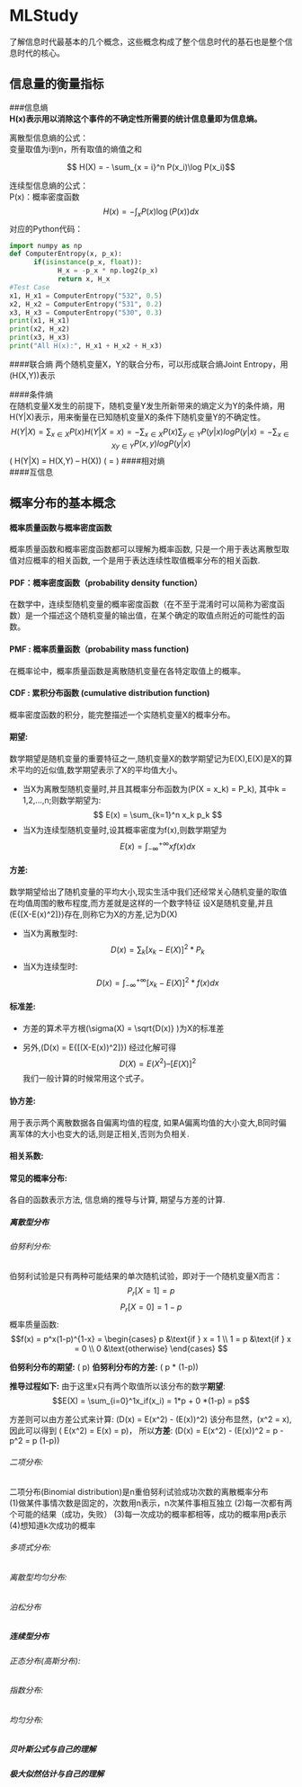 <script type="text/javascript" src="http://cdn.mathjax.org/mathjax/latest/MathJax.js?config=default"></script>

# MLStudy
了解信息时代最基本的几个概念，这些概念构成了整个信息时代的基石也是整个信息时代的核心。

## 信息量的衡量指标
###信息熵  
**H(x)表示用以消除这个事件的不确定性所需要的统计信息量即为信息熵。**

离散型信息熵的公式：  
变量取值为i到n，所有取值的熵值之和  

$$ H(X) = - \sum_{x = i}^n P(x_i)\log P(x_i)$$  

连续型信息熵的公式：  
P(x)：概率密度函数  
$$ H(x) = - \int_x P(x)\log (P(x))dx $$
对应的Python代码：
```python
import numpy as np
def ComputerEntropy(x, p_x):
      if(isinstance(p_x, float)):
            H_x = -p_x * np.log2(p_x)
            return x, H_x
#Test Case
x1, H_x1 = ComputerEntropy("532", 0.5)
x2, H_x2 = ComputerEntropy("531", 0.2)
x3, H_x3 = ComputerEntropy("530", 0.3)
print(x1, H_x1)
print(x2, H_x2)
print(x3, H_x3)
print("All H(x):", H_x1 + H_x2 + H_x3)
```

####联合熵
两个随机变量X，Y的联合分布，可以形成联合熵Joint Entropy，用\(H(X,Y)\)表示

####条件熵  
在随机变量X发生的前提下，随机变量Y发生所新带来的熵定义为Y的条件熵，用H(Y|X)表示，用来衡量在已知随机变量X的条件下随机变量Y的不确定性。
$$ H(Y|X) =  \sum_{x \in X}P(x)H(Y|X = x) =  - \sum_{x \in X}P(x) \sum_{y \in Y} P(y|x) log P(y|x)  = -\sum_{x \in X y \in Y} P(x,y) log P(y|x)$$
\( H(Y|X) = H(X,Y) – H(X)\) 
\(        =  \)
####相对熵  
####互信息  

## 概率分布的基本概念
#### 概率质量函数与概率密度函数 
概率质量函数和概率密度函数都可以理解为概率函数, 只是一个用于表达离散型取值对应概率的相关函数, 一个是用于表达连续性取值概率分布的相关函数.  

#### PDF：概率密度函数（probability density function）
 在数学中，连续型随机变量的概率密度函数（在不至于混淆时可以简称为密度函数）是一个描述这个随机变量的输出值，在某个确定的取值点附近的可能性的函数。

#### PMF : 概率质量函数（probability mass function)
 在概率论中，概率质量函数是离散随机变量在各特定取值上的概率。

#### CDF : 累积分布函数 (cumulative distribution function)
 概率密度函数的积分，能完整描述一个实随机变量X的概率分布。

#### 期望:
数学期望是随机变量的重要特征之一,随机变量X的数学期望记为E(X),E(X)是X的算术平均的近似值,数学期望表示了X的平均值大小。
- 当X为离散型随机变量时,并且其概率分布函数为\(P(X = x_k) = P_k\), 其中k = 1,2,...,n;则数学期望为:
  $$ E(x) = \sum_{k=1}^n x_k p_k $$
- 当X为连续型随机变量时,设其概率密度为f(x),则数学期望为
  $$E(x)= \int_{-\infty}^{+\infty}xf(x)dx$$
#### 方差:
数学期望给出了随机变量的平均大小,现实生活中我们还经常关心随机变量的取值在均值周围的散布程度,而方差就是这样的一个数字特征
设X是随机变量,并且\(E{[X-E(x)^2]}\)存在,则称它为X的方差,记为D(X)  

- 当X为离散型时: 
$$D(x) = \sum_k[x_k - E(X)]^2*P_k$$  
- 当X为连续型时: 
$$D(x) = \int_{-\infty}^{+\infty}[x_k - E(X)]^2*f(x)dx$$
#### 标准差:
- 方差的算术平方根\(\sigma(X) = \sqrt{D(x)} \)为X的标准差

- 另外,\(D(x) = E{[(X-E(x))^2]}\) 经过化解可得
  $$D(X) = E(X^2) – [E(X)]^2$$ 我们一般计算的时候常用这个式子。

#### 协方差:
用于表示两个离散数据各自偏离均值的程度, 如果A偏离均值的大小变大,B同时偏离军体的大小也变大的话,则是正相关,否则为负相关.


#### 相关系数:

#### 常见的概率分布:
各自的函数表示方法, 信息熵的推导与计算, 期望与方差的计算.  
##### 离散型分布
###### 伯努利分布:
伯努利试验是只有两种可能结果的单次随机试验，即对于一个随机变量X而言：
$$P_r[X = 1] = p$$
$$P_r[X = 0] = 1-p$$
概率质量函数:
$$f(x) = p^x(1-p)^{1-x} = \begin{cases}
   p &\text{if } x = 1 \\
   1 = p &\text{if } x = 0 \\
   0 &\text{otherwise}
\end{cases} $$

**伯努利分布的期望:**  \( p\)
**伯努利分布的方差:**  \( p * (1-p)\)

**推导过程如下:**
由于这里x只有两个取值所以该分布的数学**期望**:
$$E(X) = \sum_{i=0}^1x_if(x_i) = 1*p + 0 *(1-p) = p$$

方差则可以由方差公式来计算: \(D(x) = E(x^2) - (E(x))^2\)
该分布显然，\(x^2 = x\), 因此可以得到 \( E(x^2) = E(x) = p\)，
所以**方差**: \(D(x) = E(x^2) - (E(x))^2 = p - p^2 = p (1-p)\)

###### 二项分布:
二项分布(Binomial distribution)是n重伯努利试验成功次数的离散概率分布  
(1)做某件事情次数是固定的，次数用n表示，n次某件事相互独立
(2)每一次都有两个可能的结果（成功，失败）
(3)每一次成功的概率都相等，成功的概率用p表示
(4)想知道k次成功的概率



###### 多项式分布:
###### 离散型均匀分布:
###### 泊松分布

##### 连续型分布
###### 正态分布(高斯分布):
###### 指数分布:
###### 均匀分布:

##### 贝叶斯公式与自己的理解
##### 极大似然估计与自己的理解
